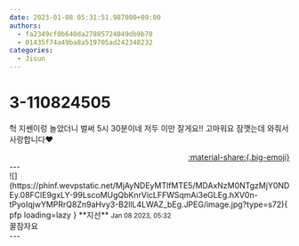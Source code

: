 ```yaml
---
date: 2023-01-08 05:31:51.987000+09:00
authors:
  - fa2349cf0b640da27805724049db9b78
  - 01435f74a49ba8a519705ad242348232
categories:
  - Jisun
---
```


# 3-110824505

<div class="post-container" markdown="1">
<div class="content-container md-sidebar__scrollwrap" markdown="1">

헉 지쎈이렁 놀았더니 벌써 5시 30분이네 저두 이만 잘게요!! 고마워요 잠깻는데 와줘서 사랑합니다❤️

</div>
</div>

<div style="text-align: right;" markdown="1">
<a href="https://weverse.io/fromis9/fanpost/3-110824505" style="text-align: right;">:material-share:{.big-emoji}</a>
</div>
---

<div class="comments-container md-sidebar__scrollwrap" markdown="1">
<div class="comment" markdown="1">
<div class='id-container' markdown="1">
![](https://phinf.wevpstatic.net/MjAyNDEyMTlfMTE5/MDAxNzM0NTgzMjY0NDEy.08FClE9gxLY-99LscoMUgQbKnrVicLFFWSqmAi3eGLEg.hXV0n-tPyoIqjwYMPRrQ8Zn9aHvy3-B2llL4LWAZ_bEg.JPEG/image.jpg?type=s72){ pfp loading=lazy }
**<span class="artist">지선</span>** <small>Jan 08 2023, 05:32</small><br>
</div>
<div class='comment-body' markdown="1">
꿀잠자요
</div>
</div>
</div>
---
